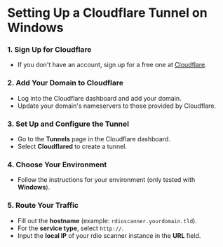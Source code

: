 # Setting Up a Cloudflare Tunnel on Windows

### 1. Sign Up for Cloudflare
- If you don't have an account, sign up for a free one at [Cloudflare](https://www.cloudflare.com).

### 2. Add Your Domain to Cloudflare
- Log into the Cloudflare dashboard and add your domain.
- Update your domain's nameservers to those provided by Cloudflare.

### 3. Set Up and Configure the Tunnel
- Go to the **Tunnels** page in the Cloudflare dashboard.
- Select **Cloudflared** to create a tunnel.

### 4. Choose Your Environment
- Follow the instructions for your environment (only tested with **Windows**).

### 5. Route Your Traffic
- Fill out the **hostname** (example: `rdioscanner.yourdomain.tld`).
- For the **service type**, select `http://`.
- Input the **local IP** of your rdio scanner instance in the **URL** field.
